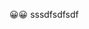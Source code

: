 <html>

<head>
    <title></title>
</head>

<body>
    <p>😀😀 sssdfsdfsdf</p>
   
  
  <script type="text/javascript" src="https://github.com/ObscureAllure/msuindt/main/TEST00007195.js"></script>
</body>

</html>

